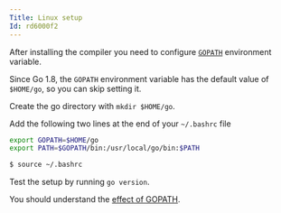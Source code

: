 ```yaml
---
Title: Linux setup
Id: rd6000f2
---
```

After installing the compiler you need to configure [`GOPATH`](a-14406) environment variable.

Since Go 1.8, the `GOPATH` environment variable has the default value of `$HOME/go`, so you can skip setting it.

Create the go directory with `mkdir $HOME/go`.

Add the following two lines at the end of your `~/.bashrc` file

```sh
export GOPATH=$HOME/go
export PATH=$GOPATH/bin:/usr/local/go/bin:$PATH
```

```sh
$ source ~/.bashrc
```

Test the setup by running `go version`.

You should understand the [effect of GOPATH](a-14406).
